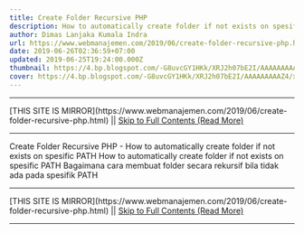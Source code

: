 ```yaml
---
title: Create Folder Recursive PHP
description: How to automatically create folder if not exists on spesific PATH
author: Dimas Lanjaka Kumala Indra
url: https://www.webmanajemen.com/2019/06/create-folder-recursive-php.html
date: 2019-06-26T02:36:59+07:00
updated: 2019-06-25T19:24:00.000Z
thumbnail: https://4.bp.blogspot.com/-G8uvcGY1HKk/XRJ2h07bE2I/AAAAAAAAAZ4/xFxE1oVc6nctLlNdnpbGx-xvqOADFqcfQCLcBGAs/s1600/iconfinder_folder_black_PHP_51814.png
cover: https://4.bp.blogspot.com/-G8uvcGY1HKk/XRJ2h07bE2I/AAAAAAAAAZ4/xFxE1oVc6nctLlNdnpbGx-xvqOADFqcfQCLcBGAs/s1600/iconfinder_folder_black_PHP_51814.png
---
```


<hr/> [THIS SITE IS MIRROR](https://www.webmanajemen.com/2019/06/create-folder-recursive-php.html) || <a href="https://www.webmanajemen.com/2019/06/create-folder-recursive-php.html" rel="follow" class="button" id="read-more">Skip to Full Contents (Read More)</a> <hr/> Create Folder Recursive PHP - How to automatically create folder if not exists on spesific PATH How to automatically create folder if not exists on spesific PATH
Bagaimana cara membuat folder secara rekursif bila tidak ada pada spesifik PATH

<?php
//define document root first define document root dahulu
define('APP', $_SERVER['DOCUMENT_ROOT'], true);
// [func] path extraction and creation
function _folder_($d){
    $d = str_replace(APP, '', rtrim($d, '/'));
    $explode = explode('/', rtrim($d,'/'));
    $explode = array_filter($explode);
    $ready = (strtoupper(substr(PHP_OS, 0, 3)) === 'WIN' ? '' : '/');
    foreach ($explode as $x) {
      $ready = rtrim($ready,'/');
      $ready .= '/'.$x;
      $status = file_exists(APP.$ready);
      if ($status === false){
        mdir(APP.$ready);
      }
    }
    return $d;
}// [func] create folder permission 777
function mdir($x)
{  $oldmask = umask(0);
  mkdir($x, 0777);
  umask($oldmask);
}
//Usage Penggunaan
$folder_target = 
?> <hr/> [THIS SITE IS MIRROR](https://www.webmanajemen.com/2019/06/create-folder-recursive-php.html) || <a href="https://www.webmanajemen.com/2019/06/create-folder-recursive-php.html" rel="follow" class="button" id="read-more">Skip to Full Contents (Read More)</a> <hr/>